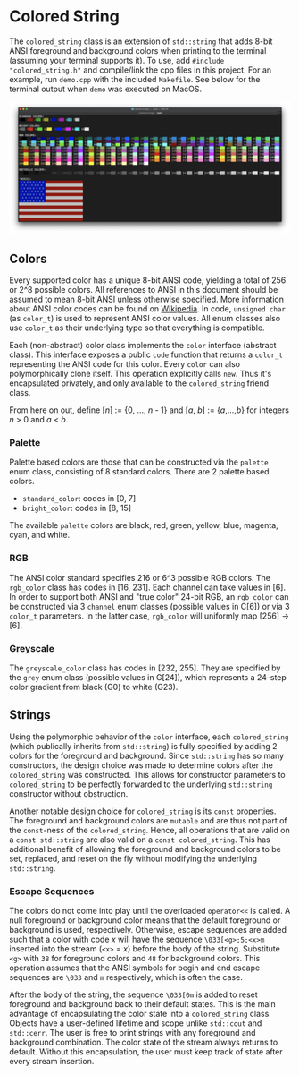 # Colored String

The `colored_string` class is an extension of `std::string` that adds 8-bit ANSI foreground and background colors when printing to the terminal (assuming your terminal supports it). To use, add `#include "colored_string.h"` and compile/link the cpp files in this project. For an example, run `demo.cpp` with the included `Makefile`. See below for the terminal output when `demo` was executed on MacOS.

![Demo on MacOS](demo.png)

## Colors

Every supported color has a unique 8-bit ANSI code, yielding a total of 256 or 2^8 possible colors. All references to ANSI in this document should be assumed to mean 8-bit ANSI unless otherwise specified. More information about ANSI color codes can be found on [Wikipedia](https://en.wikipedia.org/wiki/ANSI_escape_code#8-bit). In code, `unsigned char` (as `color_t`) is used to represent ANSI color values. All enum classes also use `color_t` as their underlying type so that everything is compatible.

Each (non-abstract) color class implements the `color` interface (abstract class). This interface exposes a public `code` function that returns a `color_t` representing the ANSI code for this color. Every `color` can also polymorphically clone itself. This operation explicitly calls `new`. Thus it's encapsulated privately, and only available to the `colored_string` friend class.

From here on out, define [*n*] := {0, ..., *n* - 1} and [*a*, *b*] := {*a*,...,*b*} for integers *n* > 0 and *a* < *b*.

### Palette

Palette based colors are those that can be constructed via the `palette` enum class, consisting of 8 standard colors. There are 2 palette based colors.

- `standard_color`: codes in [0, 7]
- `bright_color`: codes in [8, 15]

The available `palette` colors are black, red, green, yellow, blue, magenta, cyan, and white.

### RGB

The ANSI color standard specifies 216 or 6^3 possible RGB colors. The `rgb_color` class has codes in [16, 231]. Each channel can take values in [6]. In order to support both ANSI and "true color" 24-bit RGB, an `rgb_color` can be constructed via 3 `channel` enum classes (possible values in C[6]) or via 3 `color_t` parameters. In the latter case, `rgb_color` will uniformly map [256] -> [6].

### Greyscale

The `greyscale_color` class has codes in [232, 255]. They are specified by the `grey` enum class (possible values in G[24]), which represents a 24-step color gradient from black (G0) to white (G23).

## Strings

Using the polymorphic behavior of the `color` interface, each `colored_string` (which publically inherits from `std::string`) is fully specified by adding 2 colors for the foreground and background. Since `std::string` has so many constructors, the design choice was made to determine colors after the `colored_string` was constructed. This allows for constructor parameters to `colored_string` to be perfectly forwarded to the underlying `std::string` constructor without obstruction.

Another notable design choice for `colored_string` is its `const` properties. The foreground and background colors are `mutable` and are thus not part of the `const`-ness of the `colored_string`. Hence, all operations that are valid on a `const std::string` are also valid on a `const colored_string`. This has additional benefit of allowing the foreground and background colors to be set, replaced, and reset on the fly without modifying the underlying `std::string`.

### Escape Sequences

The colors do not come into play until the overloaded `operator<<` is called. A null foreground or background color means that the default foreground or background is used, respectively. Otherwise, escape sequences are added such that a color with code *x* will have the sequence `\033[<g>;5;<x>m` inserted into the stream (`<x>` = *x*) before the body of the string. Substitute `<g>` with `38` for foreground colors and `48` for background colors. This operation assumes that the ANSI symbols for begin and end escape sequences are `\033` and `m` respectively, which is often the case.

After the body of the string, the sequence `\033[0m` is added to reset foreground and background back to their default states. This is the main advantage of encapsulating the color state into a `colored_string` class. Objects have a user-defined lifetime and scope unlike `std::cout` and `std::cerr`. The user is free to print strings with any foreground and background combination. The color state of the stream always returns to default. Without this encapsulation, the user must keep track of state after every stream insertion.
